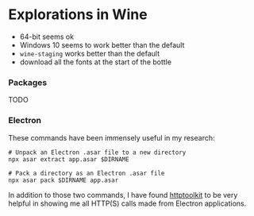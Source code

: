 # Explorations in Wine

- 64-bit seems ok
- Windows 10 seems to work better than the default
- `wine-staging` works better than the default
- download all the fonts at the start of the bottle

### Packages
TODO

### Electron
These commands have been immensely useful in my research:
```
# Unpack an Electron .asar file to a new directory
npx asar extract app.asar $DIRNAME

# Pack a directory as an Electron .asar file
npx asar pack $DIRNAME app.asar
```

In addition to those two commands, I have found [httptoolkit](https://httptoolkit.com/) to be very helpful in showing me all HTTP(S) calls made from Electron applications.
